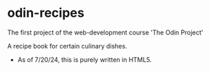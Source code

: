 # odin-recipes

The first project of the web-development course 'The Odin Project'

A recipe book for certain culinary dishes.

- As of 7/20/24, this is purely written in HTML5.